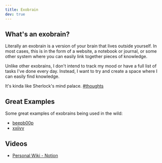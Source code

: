 ```yaml
---
title: Exobrain
dev: true
---
```


## What's an exobrain?

Literally an exobrain is a version of your brain that lives outside yourself.
In most cases, this is in the form of a website, a notebook or journal, or some other system where you can easily link together pieces of knowledge.

Unlike other exobrains, I don't intend to track my mood or have a full list of tasks I've done every day.
Instead, I want to try and create a space where I can easily find knowledge.

It's kinda like Sherlock's mind palace. [#thoughts]

## Great Examples

Some great examples of exobrains being used in the wild:

- [beepb00p]
- [xxiivv]

## Videos

- [Personal Wiki - Notion]

[beepb00p]: ./people/beepb00p.md
[xxiivv]: https://wiki.xxiivv.com/site/home.html
[memex]: https://en.wikipedia.org/wiki/Memex
[#thoughts]: ./thoughts/_index.md
[Personal Wiki - Notion]: https://www.youtube.com/watch?v=Q2G-uVDB28A
